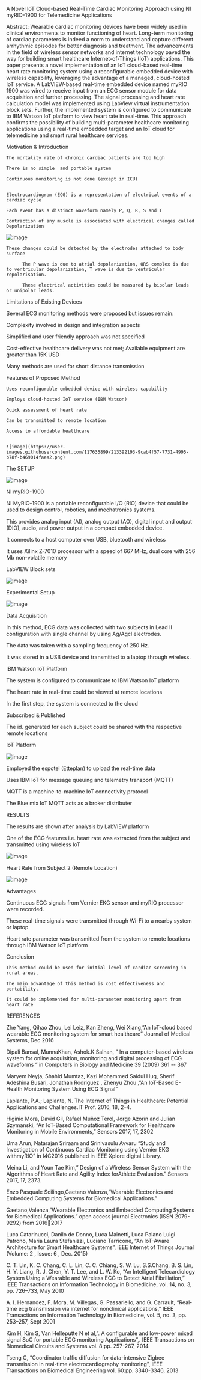 A Novel IoT Cloud-based Real-Time Cardiac Monitoring Approach using NI myRIO-1900 for Telemedicine Applications

Abstract: Wearable cardiac monitoring devices have been widely used in clinical environments to monitor functioning of heart. Long-term monitoring of cardiac parameters is indeed a norm to understand and capture different arrhythmic episodes for better diagnosis and treatment. The advancements in the field of wireless sensor networks and internet technology paved the way for building smart healthcare Internet-of-Things (IoT) applications. This paper presents a novel implementation of an IoT cloud-based real-time heart rate monitoring system using a reconfigurable embedded device with wireless capability, leveraging the advantage of a managed, cloud-hosted IoT service. A LabVIEW-based real-time embedded device named myRIO 1900 was wired to receive input from an ECG sensor module for data acquisition and further processing. The signal processing and heart rate calculation model was implemented using LabView virtual instrumentation block sets. Further, the implemented system is configured to communicate to IBM Watson IoT platform to view heart rate in real-time. This approach confirms the possibility of building multi-parameter healthcare monitoring applications using a real-time embedded target and an IoT cloud for telemedicine and smart rural healthcare services.

Motivation & Introduction 

    The mortality rate of chronic cardiac patients are too high

    There is no simple  and portable system

    Continuous monitoring is not done (except in ICU)


    Electrocardiogram (ECG) is a representation of electrical events of a cardiac cycle

    Each event has a distinct waveform namely P, Q, R, S and T

    Contraction of any muscle is associated with electrical changes called Depolarization

![image](https://user-images.githubusercontent.com/117635899/213391118-618e259b-c183-4fef-85ab-deee05024654.png)

      
    These changes could be detected by the electrodes attached to body surface
          
          The P wave is due to atrial depolarization, QRS complex is due to ventricular depolarization, T wave is due to ventricular repolarisation.
          
          These electrical activities could be measured by bipolar leads or unipolar leads.
  
  Limitations of Existing Devices
  
  Several ECG monitoring methods were proposed but issues remain: 
  
  Complexity involved in design and integration aspects
  
  Simplified and user friendly approach was not specified

  Cost-effective healthcare delivery was not met; Available equipment are greater than 15K USD
  
  Many methods are used for short distance  transmission

Features of Proposed Method

    Uses reconfigurable embedded device with wireless capability
    
    Employs cloud-hosted IoT service (IBM Watson) 
    
    Quick assessment of heart rate
    
    Can be transmitted to remote location
    
    Access to affordable healthcare
    
    
    ![image](https://user-images.githubusercontent.com/117635899/213392193-9cab4f57-7731-4995-b78f-b469014faea2.png)

The SETUP

![image](https://user-images.githubusercontent.com/117635899/213858373-3e4adc0e-16be-44a2-bb32-198690092e18.png)


NI myRIO-1900

  NI MyRIO-1900 is a portable reconfigurable I/O (RIO) device that could be used to design control, robotics, and mechatronics systems.

  This provides analog input (AI), analog output (AO), digital input and output (DIO), audio, and power output in a compact embedded device.

  It connects to a host computer over USB, bluetooth and wireless

  It uses Xilinx Z-7010 processor with a speed of 667 MHz, dual core with 256 Mb non-volatile memory

LabVIEW Block sets

![image](https://user-images.githubusercontent.com/117635899/213392476-f7546bbe-3b83-4f18-9a58-63c5e3c28247.png)

Experimental Setup


![image](https://user-images.githubusercontent.com/117635899/213392674-d7da9ff8-833f-4325-905c-22f65c0d1ced.png)


Data Acquisition

  In this method, ECG data was collected with two subjects in Lead II configuration with single channel by using Ag/Agcl electrodes.

  The data was taken with a sampling frequency of 250 Hz.

  It was stored in a USB device and transmitted to a laptop through wireless.

IBM Watson IoT Platform

The system is configured to communicate to IBM Watson IoT platform

The heart rate in real-time could be viewed at remote locations

In the first step, the system is connected to the cloud

Subscribed & Published

The id. generated for each subject could be shared with the respective remote locations

IoT Platform

![image](https://user-images.githubusercontent.com/117635899/213393168-5d2cebaf-07b1-4a88-91e2-9b41aec269fa.png)

Employed the espotel (Etteplan) to upload the real-time data

Uses IBM IoT for message queuing and telemetry transport (MQTT)

MQTT is a machine-to-machine IoT connectivity protocol

The Blue mix IoT MQTT acts as a broker distributer

RESULTS

The results are shown after analysis by LabVIEW platform

One of the ECG features i.e. heart rate was extracted from the subject and transmitted using wireless IoT


![image](https://user-images.githubusercontent.com/117635899/213393422-196ddef2-cf96-4bf6-bbfe-c799ef062c54.png)

Heart Rate from Subject 2 (Remote Location)

![image](https://user-images.githubusercontent.com/117635899/213393457-c4c930fe-2b98-4c1f-b7e9-6f70cef6689d.png)


Advantages

  Continuous ECG signals from Vernier EKG sensor and myRIO processor were recorded.
    
  These real-time signals were transmitted through Wi-Fi to a nearby system or laptop.

  Heart rate parameter was transmitted from the system to remote locations through IBM Watson IoT platform

    
Conclusion
    
    This method could be used for initial level of cardiac screening in rural areas.

    The main advantage of this method is cost effectiveness and portability.

    It could be implemented for multi-parameter monitoring apart from heart rate



REFERENCES

Zhe Yang, Qihao Zhou, Lei Leiz, Kan Zheng, Wei Xiang,”An IoT-cloud based wearable ECG monitoring system for smart healthcare” Journal of Medical Systems, Dec 2016

Dipali Bansal, MunnaKhan, Ashok.K.Salhan, ” In a computer-based wireless system for online acquisition, monitoring and digital processing of ECG waveforms “ in Computers in Biology and Medicine 39 (2009) 361 -- 367

Maryem Neyja, Shahid Mumtaz, Kazi Mohammed Saidul Huq, Sherif Adeshina Busari, Jonathan Rodriguez , Zhenyu Zhou ,”An IoT-Based E-Health Monitoring System Using ECG Signal”

Laplante, P.A.; Laplante, N. The Internet of Things in Healthcare:  Potential Applications and Challenges.IT Prof. 2016, 18, 2–4.

Higinio Mora, David Gil, Rafael Muñoz Terol, Jorge Azorín and Julian Szymanski, “An IoT-Based Computational Framework for Healthcare Monitoring in Mobile Environments,” Sensors 2017, 17, 2302

Uma Arun, Natarajan Sriraam and Srinivasulu Avvaru “Study and     Investigation of Continuous Cardiac  Monitoring using Vernier EKG withmyRIO” in I4C2016 published in IEEE Xplore digital Library.

Meina Li, and Youn Tae Kim,” Design of a Wireless Sensor System with the Algorithms of Heart Rate and Agility Index forAthlete Evaluation.” Sensors 2017, 17, 2373.

Enzo Pasquale Scilingo,Gaetano Valenza,”Wearable Electronics and Embedded Computing Systems for Biomedical Applications.”

Gaetano,Valenza,”Wearable Electronics and Embedded Computing Systems for Biomedical Applications.” open access journal Electronics (ISSN 2079-9292) from 2016􀈮2017

Luca Catarinucci, Danilo de Donno, Luca Mainetti, Luca Palano Luigi Patrono, Maria Laura Stefanizzi, Luciano Tarricone, “An IoT-Aware Architecture for Smart Healthcare Systems”, IEEE Internet of Things Journal (Volume: 2 , Issue: 6 , Dec. 2015)

C. T. Lin, K. C. Chang, C. L. Lin, C. C. Chiang, S. W. Lu, S.S.Chang, B. S. Lin, H. Y. Liang, R. J. Chen, Y. T. Lee, and L. W. Ko, “An Intelligent Telecardiology System Using a Wearable and Wireless ECG to Detect Atrial Fibrillation,” IEEE Transactions on Information Technology in Biomedicine, vol. 14, no. 3, pp. 726–733, May 2010

A. I. Hernandez, F. Mora, M. Villegas, G. Passariello, and G. Carrault, “Real-time ecg transmission via internet for nonclinical applications,” IEEE Transactions on Information Technology in Biomedicine, vol. 5, no. 3, pp. 253–257, Sept 2001

Kim H, Kim S, Van Helleputte N et al,”. A configurable and low-power mixed signal SoC for portable ECG monitoring Applications”,. IEEE Transactions on Biomedical Circuits and Systems vol. 8:pp. 257-267, 2014

Tseng C, “Coordinator traffic diffusion for data-intensive Zigbee transmission in real-time electrocardiography monitoring”, IEEE Transactions on Biomedical Engineering vol. 60:pp. 3340-3346, 2013














